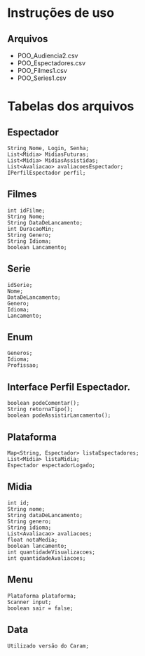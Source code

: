 # Instruções de uso

## Arquivos

- POO_Audiencia2.csv
- POO_Espectadores.csv
- POO_Filmes1.csv
- POO_Series1.csv

# Tabelas dos arquivos

## Espectador
    String Nome, Login, Senha;
    List<Midia> MidiasFuturas;
    List<Midia> MidiasAssistidas;
    List<Avaliacao> avaliacoesEspectador;
    IPerfilEspectador perfil;

## Filmes
    int idFilme;
    String Nome;
    String DataDeLancamento;
    int DuracaoMin;
    String Genero;
    String Idioma;
    boolean Lancamento;

## Serie
    idSerie;
    Nome;
    DataDeLancamento;
    Genero;
    Idioma;
    Lancamento;

## Enum
    Generos;
    Idioma;
    Profissao;

## Interface Perfil Espectador.
    boolean podeComentar();
    String retornaTipo();
    boolean podeAssistirLancamento();

## Plataforma
    Map<String, Espectador> listaEspectadores;
    List<Midia> listaMidia;
    Espectador espectadorLogado;

## Midia
    int id;
    String nome;
    String dataDeLancamento;
    String genero;
    String idioma;
    List<Avaliacao> avaliacoes;
    float notaMedia;
    boolean lancamento;
    int quantidadeVisualizacoes;
    int quantidadeAvaliacoes;

## Menu
    Plataforma plataforma;
    Scanner input;
    boolean sair = false;

## Data
    Utilizado versão do Caram;
